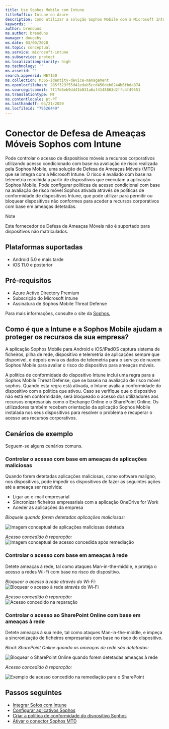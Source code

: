 ```yaml
---
title: Use Sophos Mobile com Intune
titleSuffix: Intune on Azure
description: Como utilizar a solução Sophos Mobile com a Microsoft Intune para controlar o acesso de dispositivos móveis aos seus recursos corporativos.
keywords: ''
author: brenduns
ms.author: brenduns
manager: dougeby
ms.date: 03/09/2020
ms.topic: conceptual
ms.service: microsoft-intune
ms.subservice: protect
ms.localizationpriority: high
ms.technology: ''
ms.assetid: ''
search.appverid: MET150
ms.collection: M365-identity-device-management
ms.openlocfilehash: 285f323f55d41edab5ccd450deb0244b6fbda874
ms.sourcegitcommit: 7f17d6eb9dd41b031a6af4148863d2ffc4f49551
ms.translationtype: MT
ms.contentlocale: pt-PT
ms.lasthandoff: 04/21/2020
ms.locfileid: "79526449"
---
```

# <a name="sophos-mobile-threat-defense-connector-with-intune"></a>Conector de Defesa de Ameaças Móveis Sophos com Intune
Pode controlar o acesso de dispositivos móveis a recursos corporativos utilizando acesso condicionado com base na avaliação de risco realizada pela Sophos Mobile, uma solução de Defesa de Ameaças Móveis (MTD) que se integra com a Microsoft Intune. O risco é avaliado com base na telemetria recolhida a partir de dispositivos que executam a aplicação Sophos Mobile.
Pode configurar políticas de acesso condicional com base na avaliação de risco móvel Sophos ativada através de políticas de conformidade de dispositivos Intune, que pode utilizar para permitir ou bloquear dispositivos não conformes para aceder a recursos corporativos com base em ameaças detetadas.

> [!NOTE]
> Este fornecedor de Defesa de Ameaças Móveis não é suportado para dispositivos não matriculados.

## <a name="supported-platforms"></a>Plataformas suportadas

- Android 5.0 e mais tarde
- iOS 11.0 e posterior

## <a name="prerequisites"></a>Pré-requisitos

- Azure Active Directory Premium
- Subscrição do Microsoft Intune
- Assinatura de Sophos Mobile Threat Defense

Para mais informações, consulte o site da [Sophos.](https://www.sophos.com/products/mobile-control.aspx)

## <a name="how-do-intune-and-sophos-mobile-help-protect-your-company-resources"></a>Como é que a Intune e a Sophos Mobile ajudam a proteger os recursos da sua empresa?

A aplicação Sophos Mobile para Android e iOS/iPadOS captura sistema de ficheiros, pilha de rede, dispositivo e telemetria de aplicações sempre que disponível, e depois envia os dados de telemetria para o serviço de nuvem Sophos Mobile para avaliar o risco do dispositivo para ameaças móveis.

A política de conformidade do dispositivo Intune inclui uma regra para a Sophos Mobile Threat Defense, que se baseia na avaliação de risco móvel sophos. Quando esta regra está ativada, o Intune avalia a conformidade do dispositivo com a política que ativou. Caso se verifique que o dispositivo não está em conformidade, será bloqueado o acesso dos utilizadores aos recursos empresariais como o Exchange Online e o SharePoint Online. Os utilizadores também recebem orientação da aplicação Sophos Mobile instalada nos seus dispositivos para resolver o problema e recuperar o acesso aos recursos corporativos.  

## <a name="sample-scenarios"></a>Cenários de exemplo

Seguem-se alguns cenários comuns.

### <a name="control-access-based-on-threats-from-malicious-apps"></a>Controlar o acesso com base em ameaças de aplicações maliciosas

Quando forem detetadas aplicações maliciosas, como software maligno, nos dispositivos, pode impedir os dispositivos de fazer as seguintes ações até a ameaça ser resolvida:

- Ligar ao e-mail empresarial
- Sincronizar ficheiros empresariais com a aplicação OneDrive for Work
- Aceder às aplicações da empresa

*Bloqueie quando forem detetadas aplicações maliciosas:*

![Imagem conceptual de aplicações maliciosas detetada](./media/sophos-mtd-connector/sophos-malicious-apps-blocked.png)  

*Acesso concedido à reparação:*  
![Imagem conceptual de acesso concedida após remediação](./media/sophos-mtd-connector/sophos-malicious-apps-unblocked.png)

### <a name="control-access-based-on-threat-to-network"></a>Controlar o acesso com base em ameaças à rede

Detete ameaças à rede, tal como ataques Man-in-the-middle, e proteja o acesso a redes Wi-Fi com base no risco do dispositivo.  

*Bloquear o acesso à rede através do Wi-Fi:*  
![Bloquear o acesso à rede através do Wi-Fi](./media/sophos-mtd-connector/sophos-network-wifi-blocked.png)

*Acesso concedido à reparação:*   
![Acesso concedido na reparação](./media/sophos-mtd-connector/sophos-network-wifi-unblocked.png)  

### <a name="control-access-to-sharepoint-online-based-on-threat-to-network"></a>Controlar o acesso ao SharePoint Online com base em ameaças à rede

Detete ameaças à sua rede, tal como ataques Man-in-the-middle, e impeça a sincronização de ficheiros empresariais com base no risco do dispositivo.  

*Block SharePoint Online quando as ameaças de rede são detetadas:*

![Bloquear o SharePoint Online quando forem detetadas ameaças à rede](./media/sophos-mtd-connector/sophos-network-spo-blocked.png)  

*Acesso concedido à reparação:*

![Exemplo de acesso concedido na remediação para o SharePoint](./media/sophos-mtd-connector/sophos-network-spo-unblocked.png)  

<!-- 
### Control access on unenrolled devices based on threats from malicious apps

When the Sophos Mobile Threat Defense solution considers a device to be infected:

![App protection policy blocks due to detected malware](./media/sophos-mtd-connector/sophos-mobile-app-policy-block.png)

Access is granted on remediation:

![Access is granted on remediation for App protection policy](./media/sophos-mtd-connector/sophos-mobile-app-policy-remediated.png)
-->

## <a name="next-steps"></a>Passos seguintes

- [Integrar Sofos com Intune](sophos-mtd-connector-integration.md)
- [Configurar aplicativos Sophos](mtd-apps-ios-app-configuration-policy-add-assign.md)
- [Criar a política de conformidade do dispositivo Sophos](mtd-device-compliance-policy-create.md)
- [Ativar o conector Sophos MTD](mtd-connector-enable.md)
